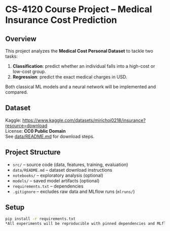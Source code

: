 # CS-4120 Course Project – Medical Insurance Cost Prediction

## Overview
This project analyzes the **Medical Cost Personal Dataset** to tackle two tasks:
1. **Classification**: predict whether an individual falls into a high-cost or low-cost group.
2. **Regression**: predict the exact medical charges in USD.

Both classical ML models and a neural network will be implemented and compared.

## Dataset
Kaggle: https://www.kaggle.com/datasets/mirichoi0218/insurance?resource=download  
License: **CC0 Public Domain**  
See [data/README.md](data/README.md) for download steps.

## Project Structure
- `src/` – source code (data, features, training, evaluation)
- `data/README.md` – dataset download instructions
- `notebooks/` – exploratory analysis (optional)
- `models/` – saved model artifacts (optional)
- `requirements.txt` – dependencies
- `.gitignore` – excludes raw data and MLflow runs (`mlruns/`)

## Setup
```bash
pip install -r requirements.txt
*All experiments will be reproducible with pinned dependencies and MLflow tracking in later stages.*
